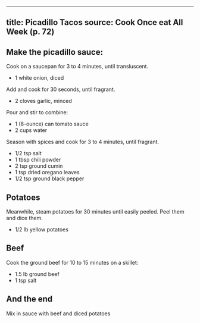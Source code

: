 
---
title: Picadillo Tacos
source: Cook Once eat All Week (p. 72)
---

## Make the picadillo sauce:

Cook on a saucepan for 3 to 4 minutes, until transluscent.

* 1 white onion, diced

Add and cook for 30 seconds, until fragrant.

* 2 cloves garlic, minced

Pour and stir to combine:

* 1 (8-ounce) can tomato sauce
* 2 cups water

Season with spices and cook for 3 to 4 minutes, until fragrant.

* 1/2 tsp salt
* 1 tbsp chili powder
* 2 tsp ground cumin
* 1 tsp dried oregano leaves
* 1/2 tsp ground black pepper

## Potatoes

Meanwhile, steam potatoes for 30 minutes until easily peeled.
Peel them and dice them. 

* 1/2 lb yellow potatoes

## Beef

Cook the ground beef for 10 to 15 minutes on a skillet:

* 1.5 lb ground beef
* 1 tsp salt

## And the end

Mix in sauce with beef and diced potatoes


